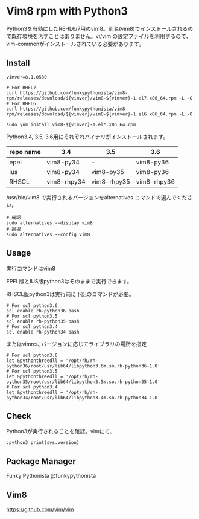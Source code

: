 # Vim8 rpm with Python3

Python3を有効にしたREHL6/7用のvim8。別名(vim8)でインストールされるので既存環境を汚すことはありません。vi/vim の設定ファイルを利用するので、vim-commonがインストールされている必要があります。

## Install

```
vimver=8.1.0530

# For RHEL7
curl https://github.com/funkypythonista/vim8-rpm/releases/download/${vimver}/vim8-${vimver}-1.el7.x86_64.rpm -L -O
# For RHEL6
curl https://github.com/funkypythonista/vim8-rpm/releases/download/${vimver}/vim8-${vimver}-1.el6.x86_64.rpm -L -O

sudo yum install vim8-${vimver}-1.el*.x86_64.rpm
```

Python3.4, 3.5, 3.6用にそれぞれバイナリがインストールされます。

|repo name|3.4|3.5|3.6|
|---------|---|---|---|
|epel|vim8-py34|-|vim8-py36|
|ius|vim8-py34|vim8-py35|vim8-py36|
|RHSCL|vim8-rhpy34|vim8-rhpy35|vim8-rhpy36|

/usr/bin/vim8 で実行されるバージョンをalternatives コマンドで選んでください。

```
# 確認
sudo alternatives --display vim8
# 選択
sudo alternatives --config vim8
```

## Usage

実行コマンドはvim8


EPEL版とIUS版python3はそのままで実行できます。


RHSCL版python3は実行前に下記のコマンドが必要。

```
# For scl python3.6
scl enable rh-python36 bash
# For scl python3.5
scl enable rh-python35 bash
# For scl python3.4
scl enable rh-python34 bash
```

またはvimrcにバージョンに応じてライブラリの場所を指定

```
# For scl python3.6
let &pythonthreedll = '/opt/rh/rh-python36/root/usr/lib64/libpython3.6m.so.rh-python36-1.0'
# For scl python3.5
let &pythonthreedll = '/opt/rh/rh-python35/root/usr/lib64/libpython3.5m.so.rh-python35-1.0'
# For scl python3.4
let &pythonthreedll = '/opt/rh/rh-python34/root/usr/lib64/libpython3.4m.so.rh-python34-1.0'
```

## Check

Python3が実行されることを確認。vimにて、

```
:python3 print(sys.version)
```

## Package Manager

Funky Pythonista @funkypythonista

## Vim8

https://github.com/vim/vim
